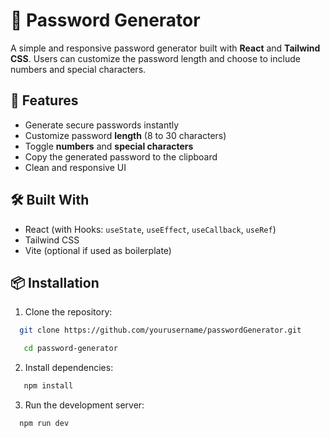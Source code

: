 # 🔐 Password Generator

A simple and responsive password generator built with **React** and **Tailwind CSS**. Users can customize the password length and choose to include numbers and special characters.

## 🚀 Features

- Generate secure passwords instantly
- Customize password **length** (8 to 30 characters)
- Toggle **numbers** and **special characters**
- Copy the generated password to the clipboard
- Clean and responsive UI

## 🛠️ Built With

- React (with Hooks: `useState`, `useEffect`, `useCallback`, `useRef`)
- Tailwind CSS
- Vite (optional if used as boilerplate)

## 📦 Installation

1. Clone the repository:
 ```bash
   git clone https://github.com/yourusername/passwordGenerator.git
 ```

```bash
   cd password-generator
```
2. Install dependencies:
```bash
   npm install
```
3. Run the development server:
```bash
  npm run dev
```
